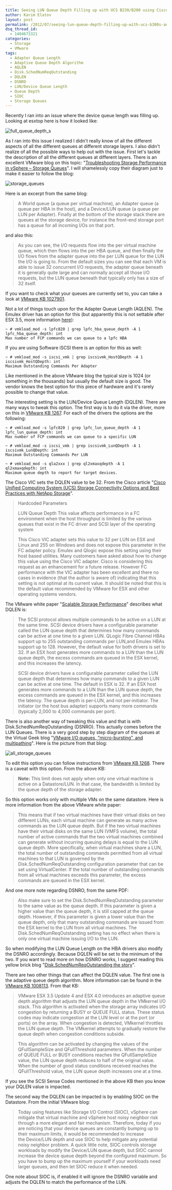 ```yaml
---
title: Seeing LUN Queue Depth Filling up with UCS B230/B200 using Cisco VICs and EMC VMAX
author: Karim Elatov
layout: post
permalink: /2012/07/seeing-lun-queue-depth-filling-up-with-ucs-b300s-and-emc-vmax/
dsq_thread_id:
  - 1404673321
categories:
  - Storage
  - VMware
tags:
  - Adapter Queue Length
  - Adaptive Queue Depth Algorithm
  - AQLEN
  - Disk.SchedNumReqOutstanding
  - DQLEN
  - DSNRO
  - LUN/Device Queue Length
  - Queue Depth
  - SIOC
  - Storage Queues
---
```

Recently I ran into an issue where the device queue length was filling up. Looking at esxtop here is how it looked like:

![full_queue_depth_s](http://virtuallyhyper.com/wp-content/uploads/2012/07/full_queue_depth_s.png)

As I ran into this issue I realized I didn't really know of all the different aspects of all the different queues at different storage layers. I also didn't realize of all the possible ways to help out with the issue. First let's tackle the description of all the different queues at different layers. There is an excellent VMware blog on this topic: "[Troubleshooting Storage Performance in vSphere – Storage Queues](http://blogs.vmware.com/vsphere/2012/07/troubleshooting-storage-performance-in-vsphere-part-5-storage-queues.html)". I will shamelessly copy their diagram just to make it easier to follow the blog:

![storage_queues](http://virtuallyhyper.com/wp-content/uploads/2012/07/storage_queues1.png)

Here is an excerpt from the same blog:

> A World queue (a queue per virtual machine), an Adapter queue (a queue per HBA in the host), and a Device/LUN queue (a queue per LUN per Adapter). Finally at the bottom of the storage stack there are queues at the storage device, for instance the front-end storage port has a queue for all incoming I/Os on that port.

and also this:

> As you can see, the I/O requests flow into the per virtual machine queue, which then flows into the per HBA queue, and then finally the I/O flows from the adapter queue into the per LUN queue for the LUN the I/O is going to. From the default sizes you can see that each VM is able to issue 32 concurrent I/O requests, the adapter queue beneath it is generally quite large and can normally accept all those I/O requests, but the LUN queue beneath that typically only has a size of 32 itself.

If you want to check what your queues are currently set to, you can take a look at [VMware KB 1027901](http://kb.vmware.com/kb/1027901).

Not a lot of things touch upon for the Adapter Queue Length (AQLEN). The Emulex driver has an option for this (but apparently this is not settable after ESX 3.5, more information [here](http://www.yellow-bricks.com/2008/01/31/queue-depth-and-alike-settings-lost-after-an-upgrade-to-esx-35/)):


	~ # vmkload_mod -s lpfc820 | grep lpfc_hba_queue_depth -A 1
	lpfc_hba_queue_depth: int
	Max number of FCP commands we can queue to a lpfc HBA


If you are using Software iSCSI there is an option for this as well:


	~ # vmkload_mod -s iscsi_vmk | grep iscsivmk_HostQDepth -A 1
	iscsivmk_HostQDepth: int
	Maximum Outstanding Commands Per Adapter


Like mentioned in the above VMware blog the typical size is 1024 (or something in the thousands) but usually the default size is good. The vendor knows the best option for this piece of hardware and it's rarely possible to change that value.

The interesting setting is the LUN/Device Queue Length (DQLEN). There are many ways to tweak this option. The first way is to do it via the driver, more on this in [VMware KB 1267](http://kb.vmware.com/kb/1267). For each of the drivers the options are the following:


	~ # vmkload_mod -s lpfc820 | grep lpfc_lun_queue_depth -A 1
	lpfc_lun_queue_depth: int
	Max number of FCP commands we can queue to a specific LUN

	~ # vmkload_mod -s iscsi_vmk | grep iscsivmk_LunQDepth -A 1
	iscsivmk_LunQDepth: int
	Maximum Outstanding Commands Per LUN

	~ # vmkload_mod -s qla2xxx | grep ql2xmaxqdepth -A 1
	ql2xmaxqdepth: int
	Maximum queue depth to report for target devices.


The Cisco VIC sets the DQLEN value to be 32. From the Cisco article "[Cisco Unified Computing System (UCS) Storage Connectivity Options and Best Practices with NetApp Storage](http://www.cisco.com/en/US/prod/collateral/ps10265/ps10276/whitepaper_c11-702584.html)".

> Hardcoded Parameters
>
> LUN Queue Depth
> This value affects performance in a FC environment when the host throughput is limited by the various queues that exist in the FC driver and SCSI layer of the operating system
>
> This Cisco VIC adapter sets this value to 32 per LUN on ESX and Linux and 255 on Windows and does not expose this parameter in the FC adapter policy. Emulex and Qlogic expose this setting using their host based utilities. Many customers have asked about how to change this value using the Cisco VIC adapter. Cisco is considering this request as an enhancement for a future release. However FC performance with the VIC adapter has been excellent and there no cases in evidence (that the author is aware of) indicating that this setting is not optimal at its current value. It should be noted that this is the default value recommended by VMware for ESX and other operating systems vendors.

The VMware white paper "[Scalable Storage Performance](http://www.vmware.com/files/pdf/scalable_storage_performance.pdf)" describes what DQLEN is:

> The SCSI protocol allows multiple commands to be active on a LUN at the same time. SCSI device drivers have a configurable parameter called the LUN queue depth that determines how many commands can be active at one time to a given LUN. QLogic Fibre Channel HBAs support up to 255 outstanding commands per LUN,and Emulex HBAs support up to 128. However, the default value for both drivers is set to 32. If an ESX host generates more commands to a LUN than the LUN queue depth, the excess commands are queued in the ESX kernel, and this increases the latency.
>
> SCSI device drivers have a configurable parameter called the LUN queue depth that determines how many commands to a given LUN can be active at one time. The default in ESX is 32. If an ESX host generates more commands to a LUN than the LUN queue depth, the excess commands are queued in the ESX kernel, and this increases the latency. The queue depth is per‐LUN, and not per‐initiator. The initiator (or the host bus adapter) supports many more commands (typically 2,000 to 4,000 commands per port).

There is also another way of tweaking this value and that is with Disk.SchedNumReqOutstanding (DSNRO). This actually comes before the LUN Queues. There is a very good step by step diagram of the queues at the Virtual Geek blog "[VMware I/O queues, “micro-bursting”, and multipathing](http://virtualgeek.typepad.com/virtual_geek/2009/06/vmware-io-queues-micro-bursting-and-multipathing.html)". Here is the picture from that blog:

![all_storage_queues](http://virtuallyhyper.com/wp-content/uploads/2012/07/all_storage_queues.png)

To edit this option you can follow instructions from [VMware KB 1268](http://kb.vmware.com/kb/1268). There is a caveat with this option. From the above KB:

> **Note:** This limit does not apply when only one virtual machine is active on a Datastore/LUN. In that case, the bandwidth is limited by the queue depth of the storage adapter.

So this option works only with multiple VMs on the same datastore. Here is more information from the above VMware white paper:

> This means that if two virtual machines have their virtual disks on two different LUNs, each virtual machine can generate as many active commands as the LUN queue depth. But if the two virtual machines have their virtual disks on the same LUN (VMFS volume), the total number of active commands that the two virtual machines combined can generate without incurring queuing delays is equal to the LUN queue depth. More specifically, when virtual machines share a LUN, the total number of outstanding commands permitted from all virtual machines to that LUN is governed by the Disk.SchedNumReqOutstanding configuration parameter that can be set using VirtualCenter. If the total number of outstanding commands from all virtual machines exceeds this parameter, the excess commands are queued in the ESX kernel.

And one more note regarding DSNRO, from the same PDF:

> Also make sure to set the Disk.SchedNumReqOutstanding parameter to the same value as the queue depth. If this parameter is given a higher value than the queue depth, it is still capped at the queue depth. However, if this parameter is given a lower value than the queue depth, only that many outstanding commands are issued from the ESX kernel to the LUN from all virtual machines. The Disk.SchedNumReqOutstanding setting has no effect when there is only one virtual machine issuing I/O to the LUN.

So when modifying the LUN Queue Length on the HBA drivers also modify the DSNRO accordingly. Because DQLEN will be set to the minimum of the two. If you want to read more on how DSNRO works, I suggest reading this yellow brick blog "[Disk.SchedNumReqOutstanding the story](http://www.yellow-bricks.com/2011/06/23/disk-schednumreqoutstanding-the-story/)".

There are two other things that can affect the DQLEN value. The first one is the adaptive queue depth algorithm. More information can be found in the [VMware KB 1008113](http://kb.vmware.com/kb/1008113). From that KB:

> VMware ESX 3.5 Update 4 and ESX 4.0 introduces an adaptive queue depth algorithm that adjusts the LUN queue depth in the VMkernel I/O stack. This algorithm is activated when the storage array indicates I/O congestion by returning a BUSY or QUEUE FULL status. These status codes may indicate congestion at the LUN level or at the port (or ports) on the array. When congestion is detected, VMkernel throttles the LUN queue depth. The VMkernel attempts to gradually restore the queue depth when congestion conditions subside.
>
> This algorithm can be activated by changing the values of the QFullSampleSize and QFullThreshold parameters. When the number of QUEUE FULL or BUSY conditions reaches the QFullSampleSize value, the LUN queue depth reduces to half of the original value. When the number of good status conditions received reaches the QFullThreshold value, the LUN queue depth increases one at a time.

If you see the SCSI Sense Codes mentioned in the above KB then you know your DQLEN value is impacted.

The second way the DQLEN can be impacted is by enabling SIOC on the Datastore. From the initial VMware blog:

> Today using features like Storage I/O Control (SIOC), vSphere can mitigate that virtual machine and vSphere host noisy neighbor risk through a more elegant and fair mechanism. Therefore, today if you are noticing that your device queues are constantly bumping up to their maximum limits, it would be recommended to increase the Device/LUN depth and use SIOC to help mitigate any potential noisy neighbor problem. A quick little note, SIOC controls storage workloads by modify the Device/LUN queue depth, but SIOC cannot increase the device queue depth beyond the configured maximum. So you have to bump up the maximum yourself if your workloads need larger queues, and then let SIOC reduce it when needed.

One note about SIOC is, if enabled it will ignore the DSNRO variable and adjusts the DQLEN to match the performance of the LUN.

